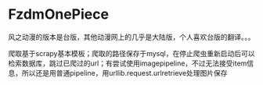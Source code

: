 # FzdmOnePiece
风之动漫的版本是台版，其他动漫网上的几乎是大陆版，个人喜欢台版的翻译。。。

爬取基于scrapy基本模板；爬取的路径保存于mysql，在停止爬虫重新启动后可以检索数据库，跳过已爬过的url；有尝试使用imagepipeline，不过无法接受item信息，所以还是用普通pipeline，用urllib.request.urlretrieve处理图片保存